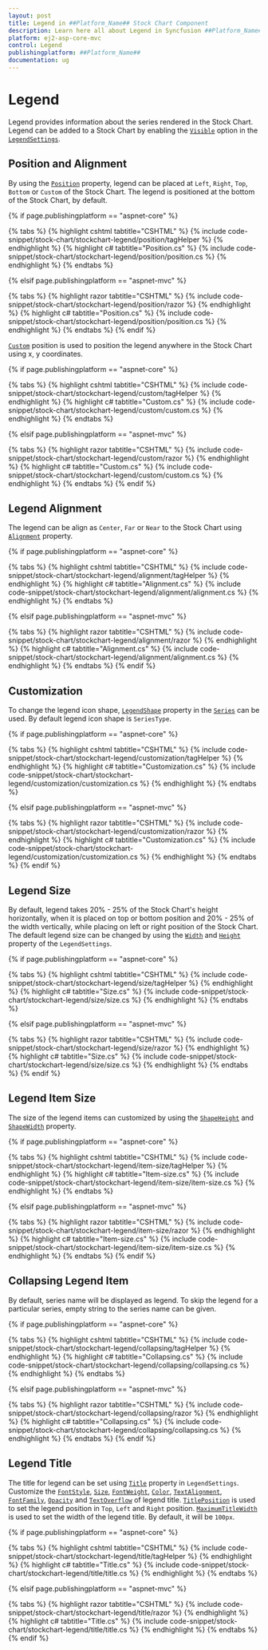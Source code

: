 ```yaml
---
layout: post
title: Legend in ##Platform_Name## Stock Chart Component
description: Learn here all about Legend in Syncfusion ##Platform_Name## Stock Chart component and more.
platform: ej2-asp-core-mvc
control: Legend
publishingplatform: ##Platform_Name##
documentation: ug
---
```



# Legend

Legend provides information about the series rendered in the Stock Chart. Legend can be added to a Stock Chart by enabling the [`Visible`](https://help.syncfusion.com/cr/aspnetcore-js2/Syncfusion.EJ2.Charts.StockChartStockChartLegendSettings.html#Syncfusion_EJ2_Charts_StockChartStockChartLegendSettings_Visible) option in the [`LegendSettings`](https://help.syncfusion.com/cr/aspnetcore-js2/Syncfusion.EJ2.Charts.StockChartStockChartLegendSettings.html#Syncfusion_EJ2_Charts_StockChartStockChartLegendSettings).

## Position and Alignment

By using the [`Position`](https://help.syncfusion.com/cr/aspnetcore-js2/Syncfusion.EJ2.Charts.StockChartStockChartLegendSettings.html#Syncfusion_EJ2_Charts_StockChartStockChartLegendSettings_Position) property, legend can be placed at `Left`, `Right`, `Top`, `Bottom` or `Custom` of the Stock Chart. The legend is positioned at the bottom of the Stock Chart, by default.

{% if page.publishingplatform == "aspnet-core" %}

{% tabs %}
{% highlight cshtml tabtitle="CSHTML" %}
{% include code-snippet/stock-chart/stockchart-legend/position/tagHelper %}
{% endhighlight %}
{% highlight c# tabtitle="Position.cs" %}
{% include code-snippet/stock-chart/stockchart-legend/position/position.cs %}
{% endhighlight %}
{% endtabs %}

{% elsif page.publishingplatform == "aspnet-mvc" %}

{% tabs %}
{% highlight razor tabtitle="CSHTML" %}
{% include code-snippet/stock-chart/stockchart-legend/position/razor %}
{% endhighlight %}
{% highlight c# tabtitle="Position.cs" %}
{% include code-snippet/stock-chart/stockchart-legend/position/position.cs %}
{% endhighlight %}
{% endtabs %}
{% endif %}



[`Custom`](https://help.syncfusion.com/cr/aspnetcore-js2/Syncfusion.EJ2.Charts.StockChartStockChartLegendSettings.html#Syncfusion_EJ2_Charts_StockChartStockChartLegendSettings_Position) position is used to position the legend anywhere in the Stock Chart using x, y coordinates.

{% if page.publishingplatform == "aspnet-core" %}

{% tabs %}
{% highlight cshtml tabtitle="CSHTML" %}
{% include code-snippet/stock-chart/stockchart-legend/custom/tagHelper %}
{% endhighlight %}
{% highlight c# tabtitle="Custom.cs" %}
{% include code-snippet/stock-chart/stockchart-legend/custom/custom.cs %}
{% endhighlight %}
{% endtabs %}

{% elsif page.publishingplatform == "aspnet-mvc" %}

{% tabs %}
{% highlight razor tabtitle="CSHTML" %}
{% include code-snippet/stock-chart/stockchart-legend/custom/razor %}
{% endhighlight %}
{% highlight c# tabtitle="Custom.cs" %}
{% include code-snippet/stock-chart/stockchart-legend/custom/custom.cs %}
{% endhighlight %}
{% endtabs %}
{% endif %}



## Legend Alignment

The legend can be align as `Center`, `Far` or `Near` to the Stock Chart using [`Alignment`](https://help.syncfusion.com/cr/aspnetcore-js2/Syncfusion.EJ2.Charts.StockChartStockChartLegendSettings.html#Syncfusion_EJ2_Charts_StockChartStockChartLegendSettings_Alignment) property.

{% if page.publishingplatform == "aspnet-core" %}

{% tabs %}
{% highlight cshtml tabtitle="CSHTML" %}
{% include code-snippet/stock-chart/stockchart-legend/alignment/tagHelper %}
{% endhighlight %}
{% highlight c# tabtitle="Alignment.cs" %}
{% include code-snippet/stock-chart/stockchart-legend/alignment/alignment.cs %}
{% endhighlight %}
{% endtabs %}

{% elsif page.publishingplatform == "aspnet-mvc" %}

{% tabs %}
{% highlight razor tabtitle="CSHTML" %}
{% include code-snippet/stock-chart/stockchart-legend/alignment/razor %}
{% endhighlight %}
{% highlight c# tabtitle="Alignment.cs" %}
{% include code-snippet/stock-chart/stockchart-legend/alignment/alignment.cs %}
{% endhighlight %}
{% endtabs %}
{% endif %}



## Customization

To change the legend icon shape, [`LegendShape`](https://help.syncfusion.com/cr/aspnetcore-js2/Syncfusion.EJ2.Charts.StockChartStockChartSeries.html#Syncfusion_EJ2_Charts_StockChartStockChartSeries_LegendShape) property in the [`Series`](https://help.syncfusion.com/cr/aspnetcore-js2/Syncfusion.EJ2.Charts.StockChartStockChartSeries.html#Syncfusion_EJ2_Charts_StockChartStockChartSeries) can be used. By default legend icon shape is `SeriesType`.

{% if page.publishingplatform == "aspnet-core" %}

{% tabs %}
{% highlight cshtml tabtitle="CSHTML" %}
{% include code-snippet/stock-chart/stockchart-legend/customization/tagHelper %}
{% endhighlight %}
{% highlight c# tabtitle="Customization.cs" %}
{% include code-snippet/stock-chart/stockchart-legend/customization/customization.cs %}
{% endhighlight %}
{% endtabs %}

{% elsif page.publishingplatform == "aspnet-mvc" %}

{% tabs %}
{% highlight razor tabtitle="CSHTML" %}
{% include code-snippet/stock-chart/stockchart-legend/customization/razor %}
{% endhighlight %}
{% highlight c# tabtitle="Customization.cs" %}
{% include code-snippet/stock-chart/stockchart-legend/customization/customization.cs %}
{% endhighlight %}
{% endtabs %}
{% endif %}



## Legend Size

By default, legend takes 20% - 25% of the Stock Chart's height horizontally, when it is placed on top or bottom position and 20% - 25% of the width vertically, while placing on left or right position of the Stock Chart. The default legend size can be changed by using the [`Width`](https://help.syncfusion.com/cr/aspnetcore-js2/Syncfusion.EJ2.Charts.StockChartStockChartLegendSettings.html#Syncfusion_EJ2_Charts_StockChartStockChartLegendSettings_Width) and [`Height`](https://help.syncfusion.com/cr/aspnetcore-js2/Syncfusion.EJ2.Charts.StockChartStockChartLegendSettings.html#Syncfusion_EJ2_Charts_StockChartStockChartLegendSettings_Height) property of the `LegendSettings`.

{% if page.publishingplatform == "aspnet-core" %}

{% tabs %}
{% highlight cshtml tabtitle="CSHTML" %}
{% include code-snippet/stock-chart/stockchart-legend/size/tagHelper %}
{% endhighlight %}
{% highlight c# tabtitle="Size.cs" %}
{% include code-snippet/stock-chart/stockchart-legend/size/size.cs %}
{% endhighlight %}
{% endtabs %}

{% elsif page.publishingplatform == "aspnet-mvc" %}

{% tabs %}
{% highlight razor tabtitle="CSHTML" %}
{% include code-snippet/stock-chart/stockchart-legend/size/razor %}
{% endhighlight %}
{% highlight c# tabtitle="Size.cs" %}
{% include code-snippet/stock-chart/stockchart-legend/size/size.cs %}
{% endhighlight %}
{% endtabs %}
{% endif %}



## Legend Item Size

The size of the legend items can customized by using the [`ShapeHeight`](https://help.syncfusion.com/cr/aspnetcore-js2/Syncfusion.EJ2.Charts.StockChartStockChartLegendSettings.html#Syncfusion_EJ2_Charts_StockChartStockChartLegendSettings_ShapeHeight) and [`ShapeWidth`](https://help.syncfusion.com/cr/aspnetcore-js2/Syncfusion.EJ2.Charts.StockChartStockChartLegendSettings.html#Syncfusion_EJ2_Charts_StockChartStockChartLegendSettings_ShapeWidth) property.

{% if page.publishingplatform == "aspnet-core" %}

{% tabs %}
{% highlight cshtml tabtitle="CSHTML" %}
{% include code-snippet/stock-chart/stockchart-legend/item-size/tagHelper %}
{% endhighlight %}
{% highlight c# tabtitle="Item-size.cs" %}
{% include code-snippet/stock-chart/stockchart-legend/item-size/item-size.cs %}
{% endhighlight %}
{% endtabs %}

{% elsif page.publishingplatform == "aspnet-mvc" %}

{% tabs %}
{% highlight razor tabtitle="CSHTML" %}
{% include code-snippet/stock-chart/stockchart-legend/item-size/razor %}
{% endhighlight %}
{% highlight c# tabtitle="Item-size.cs" %}
{% include code-snippet/stock-chart/stockchart-legend/item-size/item-size.cs %}
{% endhighlight %}
{% endtabs %}
{% endif %}



## Collapsing Legend Item

By default, series name will be displayed as legend. To skip the legend for a particular series, empty string to the series name can be given.

{% if page.publishingplatform == "aspnet-core" %}

{% tabs %}
{% highlight cshtml tabtitle="CSHTML" %}
{% include code-snippet/stock-chart/stockchart-legend/collapsing/tagHelper %}
{% endhighlight %}
{% highlight c# tabtitle="Collapsing.cs" %}
{% include code-snippet/stock-chart/stockchart-legend/collapsing/collapsing.cs %}
{% endhighlight %}
{% endtabs %}

{% elsif page.publishingplatform == "aspnet-mvc" %}

{% tabs %}
{% highlight razor tabtitle="CSHTML" %}
{% include code-snippet/stock-chart/stockchart-legend/collapsing/razor %}
{% endhighlight %}
{% highlight c# tabtitle="Collapsing.cs" %}
{% include code-snippet/stock-chart/stockchart-legend/collapsing/collapsing.cs %}
{% endhighlight %}
{% endtabs %}
{% endif %}



## Legend Title

The title for legend can be set using [`Title`](https://help.syncfusion.com/cr/aspnetcore-js2/Syncfusion.EJ2.Charts.StockChartStockChartLegendSettings.html#Syncfusion_EJ2_Charts_StockChartStockChartLegendSettings_Title) property in `LegendSettings`. Customize the [`FontStyle`](https://help.syncfusion.com/cr/aspnetcore-js2/Syncfusion.EJ2.Charts.StockChartFont.html#Syncfusion_EJ2_Charts_StockChartFont_FontStyle), [`Size`](https://help.syncfusion.com/cr/aspnetcore-js2/Syncfusion.EJ2.Charts.StockChartFont.html#Syncfusion_EJ2_Charts_StockChartFont_Size), [`FontWeight`](https://help.syncfusion.com/cr/aspnetcore-js2/Syncfusion.EJ2.Charts.StockChartFont.html#Syncfusion_EJ2_Charts_StockChartFont_FontWeight), [`Color`](https://help.syncfusion.com/cr/aspnetcore-js2/Syncfusion.EJ2.Charts.StockChartFont.html#Syncfusion_EJ2_Charts_StockChartFont_Color), [`TextAlignment`](https://help.syncfusion.com/cr/aspnetcore-js2/Syncfusion.EJ2.Charts.StockChartFont.html#Syncfusion_EJ2_Charts_StockChartFont_TextAlignment), [`FontFamily`](https://help.syncfusion.com/cr/aspnetcore-js2/Syncfusion.EJ2.Charts.StockChartFont.html#Syncfusion_EJ2_Charts_StockChartFont_FontFamily), [`Opacity`](https://help.syncfusion.com/cr/aspnetcore-js2/Syncfusion.EJ2.Charts.StockChartFont.html#Syncfusion_EJ2_Charts_StockChartFont_Opacity) and [`TextOverflow`](https://help.syncfusion.com/cr/aspnetcore-js2/Syncfusion.EJ2.Charts.StockChartFont.html#Syncfusion_EJ2_Charts_StockChartFont_TextOverflow) of legend title. [`TitlePosition`](https://help.syncfusion.com/cr/aspnetcore-js2/Syncfusion.EJ2.Charts.StockChartStockChartLegendSettings.html#Syncfusion_EJ2_Charts_StockChartStockChartLegendSettings_TitlePosition) is used to set the legend position in `Top`, `Left` and `Right` position. [`MaximumTitleWidth`](https://help.syncfusion.com/cr/aspnetcore-js2/Syncfusion.EJ2.Charts.StockChartStockChartLegendSettings.html#Syncfusion_EJ2_Charts_StockChartStockChartLegendSettings_MaximumTitleWidth) is used to set the width of the legend title. By default, it will be `100px`.

{% if page.publishingplatform == "aspnet-core" %}

{% tabs %}
{% highlight cshtml tabtitle="CSHTML" %}
{% include code-snippet/stock-chart/stockchart-legend/title/tagHelper %}
{% endhighlight %}
{% highlight c# tabtitle="Title.cs" %}
{% include code-snippet/stock-chart/stockchart-legend/title/title.cs %}
{% endhighlight %}
{% endtabs %}

{% elsif page.publishingplatform == "aspnet-mvc" %}

{% tabs %}
{% highlight razor tabtitle="CSHTML" %}
{% include code-snippet/stock-chart/stockchart-legend/title/razor %}
{% endhighlight %}
{% highlight c# tabtitle="Title.cs" %}
{% include code-snippet/stock-chart/stockchart-legend/title/title.cs %}
{% endhighlight %}
{% endtabs %}
{% endif %}


